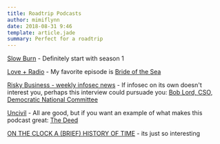 ```yaml
---
title: Roadtrip Podcasts
author: mimiflynn
date: 2018-08-31 9:46
template: article.jade
summary: Perfect for a roadtrip
---
```


[Slow Burn](http://www.slate.com/articles/slate_plus/watergate.html) - Definitely start with season 1

[Love + Radio](http://loveandradio.org/category/episodes/) - My favorite episode is [Bride of the Sea](http://loveandradio.org/2015/08/bride-of-the-sea/)

[Risky Business - weekly infosec news](https://risky.biz) - If infosec on its own doesn't interest you, perhaps this interview could pursuade you: [Bob Lord, CSO, Democratic National Committee](https://risky.biz/510_feature/)

[Uncivil](http://www.gimletmedia.com/uncivil) - All are good, but if you want an example of what makes this podcast great: [The Deed](http://www.gimletmedia.com/uncivil/the-deed#episode-player)

[ON THE CLOCK A (BRIEF) HISTORY OF TIME](https://www.backstoryradio.org/shows/on-the-clock-4/) - its just so interesting

